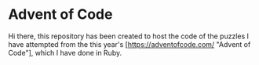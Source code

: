 # Advent of Code

Hi there, this repository has been created to host the code of the puzzles I have attempted from the this year's [https://adventofcode.com/ "Advent of Code"], which I have done in Ruby.

